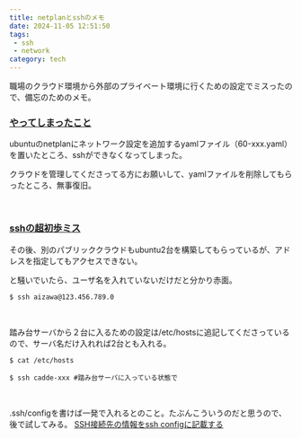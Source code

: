 ```yaml
---
title: netplanとsshのメモ
date: 2024-11-05 12:51:50
tags: 
 - ssh
 - network
category: tech
---
```


職場のクラウド環境から外部のプライベート環境に行くための設定でミスったので、備忘のためのメモ。

### <u>やってしまったこと</u>
ubuntuのnetplanにネットワーク設定を追加するyamlファイル（60-xxx.yaml）を置いたところ、sshができなくなってしまった。

クラウドを管理してくださってる方にお願いして、yamlファイルを削除してもらったところ、無事復旧。

<br>

###  <u>sshの超初歩ミス</u>
その後、別のパブリッククラウドもubuntu2台を構築してもらっているが、アドレスを指定してもアクセスできない。

と騒いでいたら、ユーザ名を入れていないだけだと分かり赤面。

~~~
$ ssh aizawa@123.456.789.0
~~~
<br>

踏み台サーバから２台に入るための設定は/etc/hostsに追記してくださっているので、サーバ名だけ入れれば2台とも入れる。

~~~
$ cat /etc/hosts

$ ssh cadde-xxx #踏み台サーバに入っている状態で 
~~~
<br>

.ssh/configを書けば一発で入れるとのこと。たぶんこういうのだと思うので、後で試してみる。
[SSH接続先の情報をssh configに記載する
](https://qiita.com/miriwo/items/976d21e9a42fd3b01d08)

<br>

